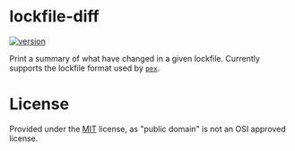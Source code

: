 lockfile-diff
=============

[![version](https://img.shields.io/pypi/v/lockfile-diff.svg)](https://pypi.org/project/lockfile-diff)

Print a summary of what have changed in a given lockfile. Currently supports the lockfile format
used by [`pex`](https://pypi.org/project/pex).


License
=======

Provided under the [MIT](https://opensource.org/licenses/MIT) license, as "public domain" is not an
OSI approved license.
